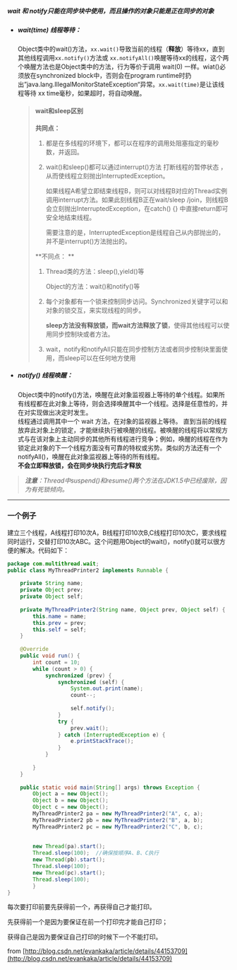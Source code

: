 ##### wait 和 notify只能在同步块中使用，而且操作的对象只能是正在同步的对象

* ##### **wait\(time\)** **线程等待**：

  Object类中的wait\(\)方法，`xx.wait()`导致当前的线程（**释放**）等待xx，直到其他线程调用`xx.notify()`方法或 `xx.notifyAll()`唤醒等待xx的线程，这个两个唤醒方法也是Object类中的方法，行为等价于调用 wait\(0\) 一样。wiat\(\)必须放在synchronized block中，否则会在program runtime时扔出”java.lang.IllegalMonitorStateException“异常。`xx.wait(time)`是让该线程等待 xx time毫秒，如果超时，将自动唤醒。

  > #### wait和sleep区别
  >
  > **共同点：**
  >
  > 1. 都是在多线程的环境下，都可以在程序的调用处阻塞指定的毫秒数，并返回。
  >
  > 2. wait\(\)和sleep\(\)都可以通过interrupt\(\)方法 打断线程的暂停状态 ，从而使线程立刻抛出InterruptedException。
  >
  >    如果线程A希望立即结束线程B，则可以对线程B对应的Thread实例调用interrupt方法。如果此刻线程B正在wait/sleep /join，则线程B会立刻抛出InterruptedException，在catch\(\) {} 中直接return即可安全地结束线程。
  >
  >    需要注意的是，InterruptedException是线程自己从内部抛出的，并不是interrupt\(\)方法抛出的。
  >
  > **不同点：                         **
  >
  > 1. Thread类的方法：sleep\(\),yield\(\)等
  >
  >    Object的方法：wait\(\)和notify\(\)等
  >
  > 2. 每个对象都有一个锁来控制同步访问。Synchronized关键字可以和对象的锁交互，来实现线程的同步。
  >
  >    **sleep方法没有释放锁，而wait方法释放了锁**，使得其他线程可以使用同步控制块或者方法。
  >
  > 3. wait，notify和notifyAll只能在同步控制方法或者同步控制块里面使用，而sleep可以在任何地方使用

* ##### **notify\(\) 线程唤醒**：

  Object类中的notify\(\)方法，唤醒在此对象监视器上等待的单个线程。如果所有线程都在此对象上等待，则会选择唤醒其中一个线程。选择是任意性的，并在对实现做出决定时发生。  
  线程通过调用其中一个 wait 方法，在对象的监视器上等待。 直到当前的线程放弃此对象上的锁定，才能继续执行被唤醒的线程。被唤醒的线程将以常规方式与在该对象上主动同步的其他所有线程进行竞争；例如，唤醒的线程在作为锁定此对象的下一个线程方面没有可靠的特权或劣势。类似的方法还有一个notifyAll\(\)，唤醒在此对象监视器上等待的所有线程。  
  **不会立即释放锁，会在同步块执行完后才释放**

> _**注意**：Thread中suspend\(\)和resume\(\)两个方法在JDK1.5中已经废除，因为有死锁倾向。_

---

### 一个例子

建立三个线程，A线程打印10次A，B线程打印10次B,C线程打印10次C，要求线程同时运行，交替打印10次ABC。这个问题用Object的wait\(\)，notify\(\)就可以很方便的解决。代码如下：

```java
package com.multithread.wait;
public class MyThreadPrinter2 implements Runnable {   
      
    private String name;   
    private Object prev;   
    private Object self;   
  
    private MyThreadPrinter2(String name, Object prev, Object self) {   
        this.name = name;   
        this.prev = prev;   
        this.self = self;   
    }   
  
    @Override  
    public void run() {   
        int count = 10;   
        while (count > 0) {   
            synchronized (prev) {   
                synchronized (self) {   
                    System.out.print(name);   
                    count--;  
                    
                    self.notify();   
                }   
                try {   
                    prev.wait();   
                } catch (InterruptedException e) {   
                    e.printStackTrace();   
                }   
            }   
  
        }   
    }   
  
    public static void main(String[] args) throws Exception {   
        Object a = new Object();   
        Object b = new Object();   
        Object c = new Object();   
        MyThreadPrinter2 pa = new MyThreadPrinter2("A", c, a);   
        MyThreadPrinter2 pb = new MyThreadPrinter2("B", a, b);   
        MyThreadPrinter2 pc = new MyThreadPrinter2("C", b, c);   
           
           
        new Thread(pa).start();
        Thread.sleep(100);  //确保按顺序A、B、C执行
        new Thread(pb).start();
        Thread.sleep(100);  
        new Thread(pc).start();   
        Thread.sleep(100);  
        }   
}
```

每次要打印前要先获得前一个，再获得自己才能打印。

先获得前一个是因为要保证在前一个打印完才能自己打印；

获得自己是因为要保证自己打印的时候下一个不能打印。

from [http://blog.csdn.net/evankaka/article/details/44153709](http://blog.csdn.net/evankaka/article/details/44153709)

